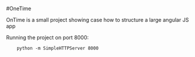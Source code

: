 #OneTime

OnTime is a small project showing case how to structure a large angular JS app

Running the project on port 8000:

		python -m SimpleHTTPServer 8000
